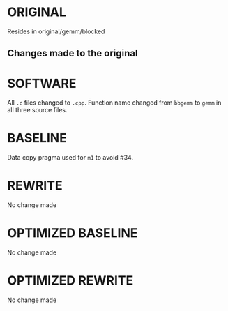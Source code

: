 # ORIGINAL
Resides in original/gemm/blocked

## Changes made to the original

# SOFTWARE
All `.c` files changed to `.cpp`.
Function name changed from `bbgemm` to `gemm` in all three source files.

# BASELINE
Data copy pragma used for `m1` to avoid #34.

# REWRITE
No change made

# OPTIMIZED BASELINE
No change made

# OPTIMIZED REWRITE
No change made
